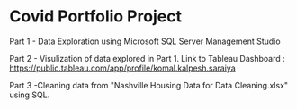 # Covid Portfolio Project

Part 1 - Data Exploration using Microsoft SQL Server Management Studio

Part 2 - Visulization of data explored in Part 1. Link to Tableau Dashboard : https://public.tableau.com/app/profile/komal.kalpesh.saraiya

Part 3 -Cleaning data from "Nashville Housing Data for Data Cleaning.xlsx" using SQL.

